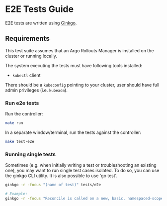 # E2E Tests Guide

E2E tests are written using [Ginkgo](https://github.com/onsi/ginkgo).

## Requirements

This test suite assumes that an Argo Rollouts Manager is installed on the cluster or running locally.

The system executing the tests must have following tools installed:

* `kubectl` client

There should be a `kubeconfig` pointing to your cluster, user should have full admin privileges (i.e. `kubeadm`).

### Run e2e tests

Run the controller:
```sh
make run
```

In a separate window/terminal, run the tests against the controller:
```sh
make test-e2e
```

### Running single tests

Sometimes (e.g. when initially writing a test or troubleshooting an existing
one), you may want to run single test cases isolated. To do so, you can use the
ginkgo CLI utility. It is also possible to use 'go test'.

```sh
ginkgo -r -focus "(name of test)" tests/e2e

# Example:
ginkgo -r -focus "Reconcile is called on a new, basic, namespaced-scoped RolloutManager" tests/e2e
```